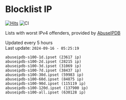 # Blocklist IP

[![Hits](https://hits.seeyoufarm.com/api/count/incr/badge.svg?url=https%3A%2F%2Fgithub.com%2Fborestad%2Fblocklist-ip%2F&count_bg=%2379C83D&title_bg=%23555555&icon=&icon_color=%23E7E7E7&title=hits&edge_flat=false)](https://hits.seeyoufarm.com)  ![CI](https://img.shields.io/github/workflow/status/borestad/blocklist-ip/CI?style=flat-square)

Lists with worst IPv4 offenders, provided by [AbuseIPDB](https://www.abuseipdb.com/)

<!-- FOOTER-PLACEHOLDER -->
Updated every 5 hours<br>
Last update: `2024-09-16 - 05:25:19`
```
abuseipdb-s100-1d.ipset (23617 ip)
abuseipdb-s100-2d.ipset (28215 ip)
abuseipdb-s100-3d.ipset (31069 ip)
abuseipdb-s100-7d.ipset (38437 ip)
abuseipdb-s100-30d.ipset (59983 ip)
abuseipdb-s100-60d.ipset (84875 ip)
abuseipdb-s100-90d.ipset (115119 ip)
abuseipdb-s100-120d.ipset (137900 ip)
abuseipdb-s100-all.ipset (630128 ip)
```
